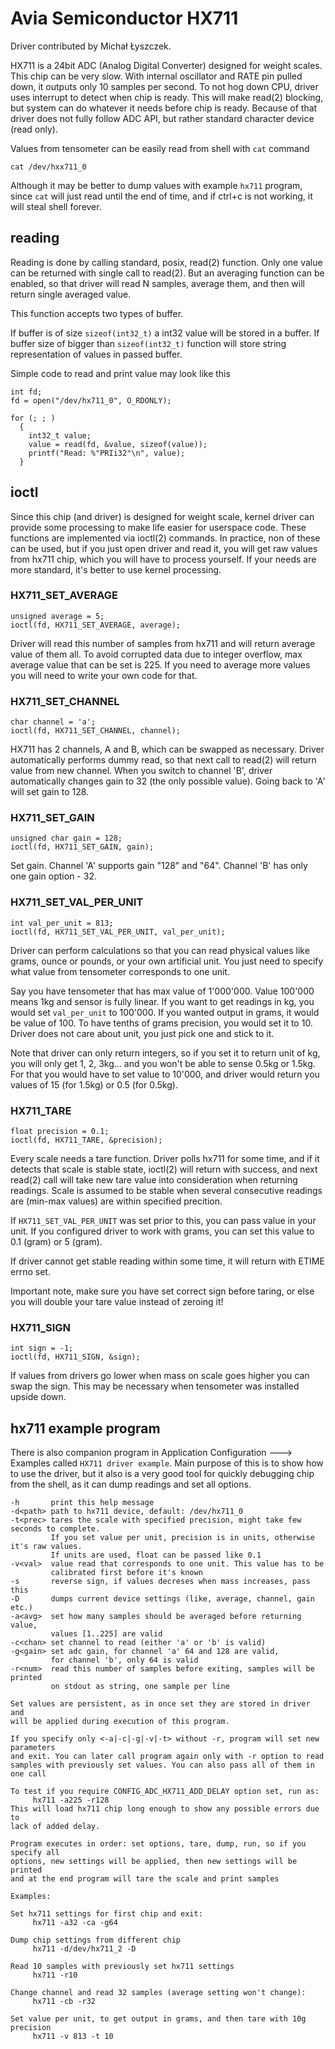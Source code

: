 Avia Semiconductor HX711
========================

Driver contributed by Michał Łyszczek.

HX711 is a 24bit ADC (Analog Digital Converter) designed for weight
scales. This chip can be very slow. With internal oscillator and RATE
pin pulled down, it outputs only 10 samples per second. To not hog down
CPU, driver uses interrupt to detect when chip is ready. This will make
read(2) blocking, but system can do whatever it needs before chip is
ready. Because of that driver does not fully follow ADC API, but rather
standard character device (read only).

Values from tensometer can be easily read from shell with `cat` command

``` {.}
cat /dev/hxx711_0
```

Although it may be better to dump values with example `hx711` program,
since `cat` will just read until the end of time, and if ctrl+c is not
working, it will steal shell forever.

reading
-------

Reading is done by calling standard, posix, read(2) function. Only one
value can be returned with single call to read(2). But an averaging
function can be enabled, so that driver will read N samples, average
them, and then will return single averaged value.

This function accepts two types of buffer.

If buffer is of size `sizeof(int32_t)` a int32 value will be stored in a
buffer. If buffer size of bigger than `sizeof(int32_t)` function will
store string representation of values in passed buffer.

Simple code to read and print value may look like this

``` {.C}
int fd;
fd = open("/dev/hx711_0", O_RDONLY);

for (; ; )
  {
    int32_t value;
    value = read(fd, &value, sizeof(value));
    printf("Read: %"PRIi32"\n", value);
  }
```

ioctl
-----

Since this chip (and driver) is designed for weight scale, kernel driver
can provide some processing to make life easier for userspace code.
These functions are implemented via ioctl(2) commands. In practice, non
of these can be used, but if you just open driver and read it, you will
get raw values from hx711 chip, which you will have to process yourself.
If your needs are more standard, it\'s better to use kernel processing.

### HX711\_SET\_AVERAGE

``` {.C}
unsigned average = 5;
ioctl(fd, HX711_SET_AVERAGE, average);
```

Driver will read this number of samples from hx711 and will return
average value of them all. To avoid corrupted data due to integer
overflow, max average value that can be set is 225. If you need to
average more values you will need to write your own code for that.

### HX711\_SET\_CHANNEL

``` {.C}
char channel = 'a';
ioctl(fd, HX711_SET_CHANNEL, channel);
```

HX711 has 2 channels, A and B, which can be swapped as necessary. Driver
automatically performs dummy read, so that next call to read(2) will
return value from new channel. When you switch to channel \'B\', driver
automatically changes gain to 32 (the only possible value). Going back
to \'A\' will set gain to 128.

### HX711\_SET\_GAIN

``` {.C}
unsigned char gain = 128;
ioctl(fd, HX711_SET_GAIN, gain);
```

Set gain. Channel \'A\' supports gain \"128\" and \"64\". Channel \'B\'
has only one gain option - 32.

### HX711\_SET\_VAL\_PER\_UNIT

``` {.C}
int val_per_unit = 813;
ioctl(fd, HX711_SET_VAL_PER_UNIT, val_per_unit);
```

Driver can perform calculations so that you can read physical values
like grams, ounce or pounds, or your own artificial unit. You just need
to specify what value from tensometer corresponds to one unit.

Say you have tensometer that has max value of 1\'000\'000. Value
100\'000 means 1kg and sensor is fully linear. If you want to get
readings in kg, you would set `val_per_unit` to 100\'000. If you wanted
output in grams, it would be value of 100. To have tenths of grams
precision, you would set it to 10. Driver does not care about unit, you
just pick one and stick to it.

Note that driver can only return integers, so if you set it to return
unit of kg, you will only get 1, 2, 3kg\... and you won\'t be able to
sense 0.5kg or 1.5kg. For that you would have to set value to 10\'000,
and driver would return you values of 15 (for 1.5kg) or 0.5 (for 0.5kg).

### HX711\_TARE

``` {.C}
float precision = 0.1;
ioctl(fd, HX711_TARE, &precision);
```

Every scale needs a tare function. Driver polls hx711 for some time, and
if it detects that scale is stable state, ioctl(2) will return with
success, and next read(2) call will take new tare value into
consideration when returning readings. Scale is assumed to be stable
when several consecutive readings are (min-max values) are within
specified precition.

If `HX711_SET_VAL_PER_UNIT` was set prior to this, you can pass value in
your unit. If you configured driver to work with grams, you can set this
value to 0.1 (gram) or 5 (gram).

If driver cannot get stable reading within some time, it will return
with ETIME errno set.

Important note, make sure you have set correct sign before taring, or
else you will double your tare value instead of zeroing it!

### HX711\_SIGN

``` {.C}
int sign = -1;
ioctl(fd, HX711_SIGN, &sign);
```

If values from drivers go lower when mass on scale goes higher you can
swap the sign. This may be necessary when tensometer was installed
upside down.

hx711 example program
---------------------

There is also companion program in Application Configuration \-\--\>
Examples called `HX711 driver example`. Main purpose of this is to show
how to use the driver, but it also is a very good tool for quickly
debugging chip from the shell, as it can dump readings and set all
options.

``` {.}
-h       print this help message
-d<path> path to hx711 device, default: /dev/hx711_0
-t<prec> tares the scale with specified precision, might take few seconds to complete.
         If you set value per unit, precision is in units, otherwise it's raw values.
         If units are used, float can be passed like 0.1
-v<val>  value read that corresponds to one unit. This value has to be
         calibrated first before it's known
-s       reverse sign, if values decreses when mass increases, pass this
-D       dumps current device settings (like, average, channel, gain etc.)
-a<avg>  set how many samples should be averaged before returning value,
         values [1..225] are valid
-c<chan> set channel to read (either 'a' or 'b' is valid)
-g<gain> set adc gain, for channel 'a' 64 and 128 are valid,
         for channel 'b', only 64 is valid
-r<num>  read this number of samples before exiting, samples will be printed
         on stdout as string, one sample per line

Set values are persistent, as in once set they are stored in driver and
will be applied during execution of this program.

If you specify only <-a|-c|-g|-v|-t> without -r, program will set new parameters
and exit. You can later call program again only with -r option to read
samples with previously set values. You can also pass all of them in one call

To test if you require CONFIG_ADC_HX711_ADD_DELAY option set, run as:
     hx711 -a225 -r128
This will load hx711 chip long enough to show any possible errors due to
lack of added delay.

Program executes in order: set options, tare, dump, run, so if you specify all
options, new settings will be applied, then new settings will be printed
and at the end program will tare the scale and print samples

Examples:

Set hx711 settings for first chip and exit:
     hx711 -a32 -ca -g64

Dump chip settings from different chip
     hx711 -d/dev/hx711_2 -D

Read 10 samples with previously set hx711 settings
     hx711 -r10

Change channel and read 32 samples (average setting won't change):
     hx711 -cb -r32

Set value per unit, to get output in grams, and then tare with 10g precision
     hx711 -v 813 -t 10
```
